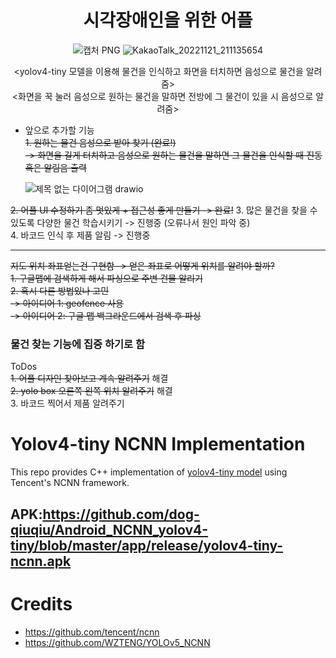 <div align="center">

# 시각장애인을 위한 어플

![캡처 PNG](https://user-images.githubusercontent.com/73810942/204089349-fc30336e-bb60-4c52-af23-d7136873fe54.png)
![KakaoTalk_20221121_211135654](https://user-images.githubusercontent.com/73810942/204089699-ad7a4ba4-0c0d-4492-ac9e-513a1fad45a4.jpg)

<yolov4-tiny 모델을 이용해 물건을 인식하고 화면을 터치하면 음성으로 물건을 알려줌>  
<화면을 꾹 눌러 음성으로 원하는 물건을 말하면 전방에 그 물건이 있을 시 음성으로 알려줌>
  </div>


* 앞으로 추가할 기능  
~~1. 원하는 물건 음성으로 받아 찾기 (완료!)  
  -> 화면을 길게 터치하고 음성으로 원하는 물건을 말하면 그 물건을 인식할 때 진동 혹은 알림음 출력~~  
    
    ![제목 없는 다이어그램 drawio](https://user-images.githubusercontent.com/73810942/204089360-a7f24486-3959-42f2-9add-a18af60faa58.png)

~~2. 어플 UI 수정하기 좀 멋있게 + 접근성 좋게 만들기 -> 완료!~~
3. 많은 물건을 찾을 수 있도록 다양한 물건 학습시키기 -> 진행중 (오류나서 원인 파악 중)  
4. 바코드 인식 후 제품 알림 -> 진행중

----

~~지도 위치 좌표얻는건 구현함 -> 얻은 좌표로 어떻게 위치를 알려야 할까?~~  
~~1. 구글맵에 검색하게 해서 파싱으로 주변 건물 알리기~~  
~~2. 혹시 다른 방법있나 고민~~    
~~-> 아이디어 1: geofence 사용~~     
~~-> 아이디어 2: 구글 맵 백그라운드에서 검색 후 파싱~~
### 물건 찾는 기능에 집중 하기로 함  
  
ToDos  
~~1. 어플 디자인 찾아보고 계속 알려주기~~  해결  
~~2. yolo box 오른쪽 왼쪽 위치 알려주기~~ 해결  
3. 바코드 찍어서 제품 알려주기

# Yolov4-tiny NCNN Implementation

This repo provides C++ implementation of [yolov4-tiny model](https://github.com/AlexeyAB/darknet) using
Tencent's NCNN framework.

## APK:https://github.com/dog-qiuqiu/Android_NCNN_yolov4-tiny/blob/master/app/release/yolov4-tiny-ncnn.apk

# Credits
* https://github.com/tencent/ncnn
* https://github.com/WZTENG/YOLOv5_NCNN
